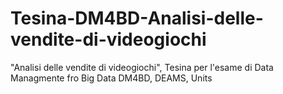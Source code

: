 # Tesina-DM4BD-Analisi-delle-vendite-di-videogiochi
"Analisi delle vendite di videogiochi", Tesina per l'esame di Data Managmente fro Big Data DM4BD, DEAMS, Units
